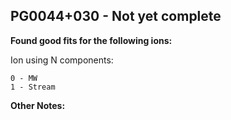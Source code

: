 ## PG0044+030 - Not yet complete
**Found good fits for the following ions:**

Ion using N components:
```
0 - MW
1 - Stream
```


**Other Notes:**


